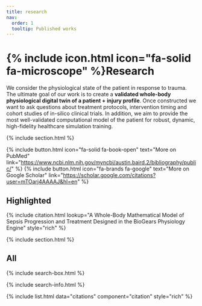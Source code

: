 ```yaml
---
title: research
nav:
  order: 1
  tooltip: Published works
---
```


# {% include icon.html icon="fa-solid fa-microscope" %}Research

We consider the physiological state of the patient in response to trauma. The ultimate goal of our work is to create a **validated whole-body physiological digital twin of a patient + injury profile**. Once constructed we want to ask questions about treatment protocols, intervention timing and cohort studies of in-silico clinical trials. In addition, we aim to provide the most well-validated computational model of the patient for robust, dynamic, high-fidelity healthcare simulation training.

{% include section.html %}

{%
  include button.html
  icon="fa-solid fa-book-open"
  text="More on PubMed"
  link="https://www.ncbi.nlm.nih.gov/myncbi/austin.baird.2/bibliography/public/"
%}
{%
  include button.html
  icon="fa-brands fa-google"
  text="More on Google Scholar"
  link="https://scholar.google.com/citations?user=mTOarj4AAAAJ&hl=en"
%}

## Highlighted

{% include citation.html lookup="A Whole-Body Mathematical Model of Sepsis Progression and Treatment Designed in the BioGears Physiology Engine" style="rich" %}

{% include section.html %}

## All

{% include search-box.html %}

{% include search-info.html %}

{% include list.html data="citations" component="citation" style="rich" %}
